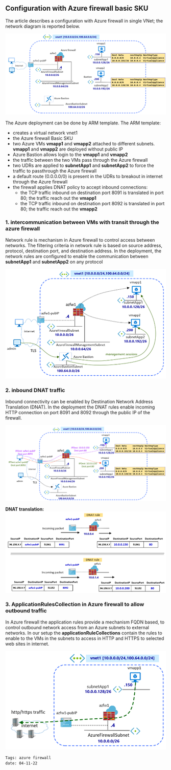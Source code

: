 <properties
pageTitle= 'Configuration with Azure firewall Basic SKU'
description= "Configuration with Azure firewall Basic SKU"
documentationcenter: na
services=""
documentationCenter="na"
authors="fabferri"
manager=""
editor=""/>

<tags
   ms.service="configuration-Example-Azure"
   ms.devlang="na"
   ms.topic="article"
   ms.tgt_pltfrm="na"
   ms.workload="na"
   ms.date="11/01/2019"
   ms.author="fabferri" />

## Configuration with Azure firewall basic SKU

The article describes a configuration with Azure firewall in single VNet; the network diagram is reported below.

[![1]][1]

The Azure deployment can be done by ARM template. The ARM template: 
* creates a virtual network vnet1
* the Azure firewall Basic SKU
* two Azure VMs **vmapp1** and **vmapp2** attached to different subnets. **vmapp1** and **vmapp2** are deployed without public IP
* Azure Bastion allows login to the **vmapp1** and **vmapp2** 
* the traffic between the two VMs pass through the Azure firewall
* two UDRs are applied to **subnetApp1** and **subnetApp2** to force the traffic to passthrough the Azure firewall 
* a default route (0.0.0.0/0) is present in the UDRs to breakout in internet through the Azure firewall
* the firewall applies DNAT policy to accept inbound connections:
   * the TCP traffic inbound on destination port 8091 is translated in port 80; the traffic reach out the **vmapp1**
   * the TCP traffic inbound on destination port 8092 is translated in port 80; the traffic reach out the **vmapp2** 



### <a name="inter-vnets"></a>1. **intercommunication between VMs with transit through the azure firewall**
Network rule is mechanism in Azure firewall to control access between networks. The filtering criteria in network rule is based on source address, protocol, destination port, and destination address. In the deployment, the network rules are configured to enable the communication between **subnetApp1** and **subnetApp2** on any protocol

[![2]][2]

### <a name="inbound traffic"></a>2. **inbound DNAT traffic**
Inbound connectivity can be enabled by Destination Network Address Translation (DNAT). In the deployment the DNAT rules enable incoming HTTP connection on port 8091 and 8092 through the public IP of the firewall.

[![3]][3]

**DNAT translation:**
[![4]][4]

### <a name="breakout in internet"></a>3. **ApplicationRulesCollection in Azure firewall to allow outbound traffic**
In Azure firewall the application rules provide a mechanism FQDN based, to control outbound network access from an Azure subnets to external networks. In our setup the **applicationRuleCollections** contain the rules to enable to the VMs in the subnets to access in HTTP and HTTPS to selected web sites in internet.

[![5]][5]

`Tags: azure firewall` <br>
`date: 04-11-22`

<!--Image References-->

[1]: ./media/network-diagram.png "network diagram"
[2]: ./media/communication-vnets.png "communication between VNets with transit through the Azure firewall"
[3]: ./media/dnat1.png "network rules collection in Azure firewall"
[4]: ./media/dnat2.png "network rules collection in Azure firewall"
[5]: ./media/application-rules.png "application rules to allow breakout in internet on HTTP and HTTPS"

<!--Link References-->

